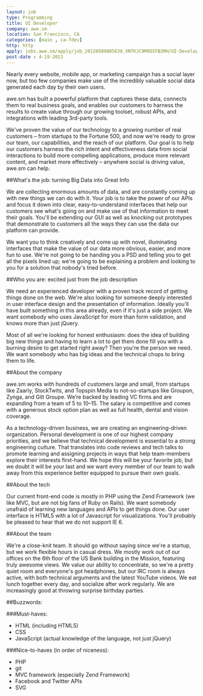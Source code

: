 ```yaml
---
layout: job
type: Programming
title: UI Developer
company: awe.sm
location: San Francisco, CA
categories: [main , ca-fdev]
http: http
apply: jobs.awe.sm/apply/job_20120509005638_XNTKJC9MOOIFB3MH/UI-Developer-At-Awesm.html
post-date : 4-19-2013
---
```


Nearly every website, mobile app, or marketing campaign has a social layer now, but too few companies make use of the incredibly valuable social data generated each day by their own users.

awe.sm has built a powerful platform that captures these data, connects them to real business goals, and enables our customers to harness the results to create value through our growing toolset, robust APIs, and integrations with leading 3rd-party tools.

We've proven the value of our technology to a growing number of real customers – from startups to the Fortune 500, and now we're ready to grow our team, our capabilities, and the reach of our platform. Our goal is to help our customers harness the rich intent and effectiveness data from social interactions to build more compelling applications, produce more relevant content, and market more effectively – anywhere social is driving value, awe.sm can help.

##What's the job: turning Big Data into Great Info

We are collecting enormous amounts of data, and are constantly coming up with new things we can do with it. Your job is to take the power of our APIs and focus it down into clear, easy-to-understand interfaces that help our customers see what's going on and make use of that information to meet their goals. You'll be extending our GUI as well as knocking out prototypes that demonstrate to customers all the ways they can use the data our platform can provide.

We want you to think creatively and come up with novel, illuminating interfaces that make the value of our data more obvious, easier, and more fun to use. We're not going to be handing you a PSD and telling you to get all the pixels lined up; we're going to be explaining a problem and looking to you for a solution that nobody's tried before.

##Who you are: excited just from the job description

We need an experienced developer with a proven track record of getting things done on the web. We're also looking for someone deeply interested in user interface design and the presentation of information. Ideally you'll have built something in this area already, even if it's just a side project. We want somebody who uses JavaScript for more than form validation, and knows more than just jQuery.

Most of all we're looking for honest enthusiasm: does the idea of building big new things and having to learn a lot to get them done fill you with a burning desire to get started right away? Then you're the person we need. We want somebody who has big ideas and the technical chops to bring them to life.

##About the company

awe.sm works with hundreds of customers large and small, from startups like Zaarly, StockTwits, and Topspin Media to not-so-startups like Groupon, Zynga, and Gilt Groupe. We’re backed by leading VC firms and are expanding from a team of 5 to 10–15. The salary is competitive and comes with a generous stock option plan as well as full health, dental and vision coverage.

As a technology-driven business, we are creating an engineering-driven organization. Personal development is one of our highest company priorities, and we believe that technical development is essential to a strong engineering culture. That translates into code reviews and tech talks to promote learning and assigning projects in ways that help team-members explore their interests first-hand. We hope this will be your favorite job, but we doubt it will be your last and we want every member of our team to walk away from this experience better equipped to pursue their own goals.

##About the tech

Our current front-end code is mostly in PHP using the Zend Framework (we like MVC, but are not big fans of Ruby on Rails). We want somebody unafraid of learning new languages and APIs to get things done. Our user interface is HTML5 with a lot of Javascript for visualizations. You'll probably be pleased to hear that we do not support IE 6.

##About the team

We're a close-knit team. It should go without saying since we're a startup, but we work flexible hours in casual dress. We mostly work out of our offices on the 6th floor of the US Bank building in the Mission, featuring truly awesome views. We value our ability to concentrate, so we're a pretty quiet room and everyone's got headphones, but our IRC room is always active, with both technical arguments and the latest YouTube videos. We eat lunch together every day, and socialize after work regularly. We are increasingly good at throwing surprise birthday parties.

##Buzzwords:

###Must-haves:

* HTML (including HTML5)
* CSS
* JavaScript (actual knowledge of the language, not just jQuery)

###Nice-to-haves (in order of niceness):

* PHP
* git
* MVC framework (especially Zend Framework)
* Facebook and Twitter APIs
* SVG
